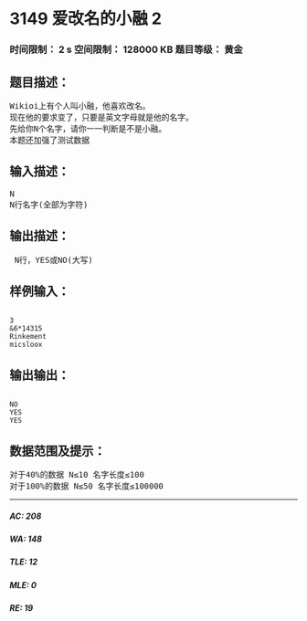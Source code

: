# 3149 爱改名的小融 2   
### 时间限制： 2 s     空间限制： 128000 KB     题目等级： 黄金  
## 题目描述：  

<pre>
Wikioi上有个人叫小融，他喜欢改名。  
现在他的要求变了，只要是英文字母就是他的名字。  
先给你N个名字，请你一一判断是不是小融。  
本题还加强了测试数据
</pre>
  
  
## 输入描述：  

<pre>
N  
N行名字(全部为字符)
</pre>
  
  
## 输出描述：  

<pre>
 N行，YES或NO(大写)
</pre>
  
  
## 样例输入：  

<pre><code>
3  
&6*14315  
Rinkement  
micsloox
</code></pre>
  
  
## 输出输出：  

<pre><code>
NO
YES
YES
</code></pre>
  
  
## 数据范围及提示：  

<pre>
对于40%的数据 N≤10 名字长度≤100  
对于100%的数据 N≤50 名字长度≤100000
</pre>
  
  
***  

##### AC: 208  
##### WA: 148  
##### TLE: 12  
##### MLE: 0  
##### RE: 19  

